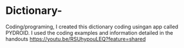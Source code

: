 # Dictionary-
Coding/programing, I created this dictionary coding usingan app called PYDROID. I used the coding examples and information detailed in the handouts
https://youtu.be/RSUhypouLEQ?feature=shared
